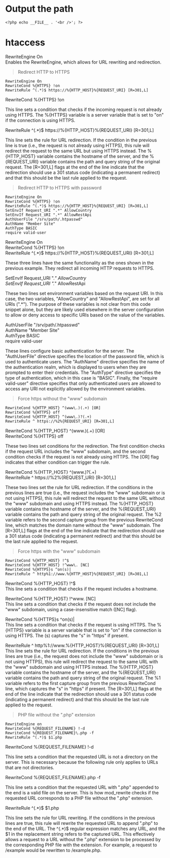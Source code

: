 # Output the path

```
<?php echo __FILE__ . '<br />'; ?>
```

# htaccess

RewriteEngine On    
Enables the RewriteEngine, which allows for URL rewriting and redirection.    

> Redirect HTTP to HTTPS

```
RewriteEngine On
RewriteCond %{HTTPS} !on
RewriteRule ^(.*)$ https://%{HTTP_HOST}%{REQUEST_URI} [R=301,L]
```

RewriteCond %{HTTPS} !on    

This line sets a condition that checks if the incoming request is not already using HTTPS. The %{HTTPS} variable is a server variable that is set to "on" if the connection is using HTTPS.

RewriteRule ^(.*)$ https://%{HTTP_HOST}%{REQUEST_URI} [R=301,L]   

This line sets the rule for URL redirection. If the condition in the previous line is true (i.e., the request is not already using HTTPS), this rule will redirect the request to the same URL but using HTTPS instead. The %{HTTP_HOST} variable contains the hostname of the server, and the %{REQUEST_URI} variable contains the path and query string of the original request. The [R=301,L] flags at the end of the line indicate that the redirection should use a 301 status code (indicating a permanent redirect) and that this should be the last rule applied to the request.


> Redirect HTTP to HTTPS with password

```
RewriteEngine On
RewriteCond %{HTTPS} !on
RewriteRule ^(.*)$ https://%{HTTP_HOST}%{REQUEST_URI} [R=301,L]
SetEnvIf Request_URI ".*" AllowCountry
SetEnvIf Request_URI ".*" AllowRestApi
AuthUserFile "/srv/path/.htpasswd"
AuthName "Member Site"
AuthType BASIC
require valid-user
```

RewriteEngine On    
RewriteCond %{HTTPS} !on    
RewriteRule ^(.*)$ https://%{HTTP_HOST}%{REQUEST_URI} [R=301,L]   

These three lines have the same functionality as the ones shown in the previous example. They redirect all incoming HTTP requests to HTTPS.   

SetEnvIf Request_URI ".*" AllowCountry    
SetEnvIf Request_URI ".*" AllowRestApi    

These two lines set environment variables based on the request URI. In this case, the two variables, "AllowCountry" and "AllowRestApi", are set for all URIs (".*"). The purpose of these variables is not clear from this code snippet alone, but they are likely used elsewhere in the server configuration to allow or deny access to specific URIs based on the value of the variables.   

AuthUserFile "/srv/path/.htpasswd"    
AuthName "Member Site"    
AuthType BASIC    
require valid-user    

These lines configure basic authentication for the server. The "AuthUserFile" directive specifies the location of the password file, which is used to authenticate users. The "AuthName" directive specifies the name of the authentication realm, which is displayed to users when they are prompted to enter their credentials. The "AuthType" directive specifies the type of authentication, which in this case is "BASIC". Finally, the "require valid-user" directive specifies that only authenticated users are allowed to access any URI not explicitly allowed by the environment variables.


> Force https without the "www" subdomain

```
RewriteCond %{HTTP_HOST} ^(www\.)(.+) [OR]
RewriteCond %{HTTPS} off
RewriteCond %{HTTP_HOST} ^(www\.)?(.+)
RewriteRule ^ https://%2%{REQUEST_URI} [R=301,L]
```

RewriteCond %{HTTP_HOST} ^(www\.)(.+) [OR]    
RewriteCond %{HTTPS} off    

These two lines set conditions for the redirection. The first condition checks if the request URL includes the "www" subdomain, and the second condition checks if the request is not already using HTTPS. The [OR] flag indicates that either condition can trigger the rule.

RewriteCond %{HTTP_HOST} ^(www\.)?(.+)    
RewriteRule ^ https://%2%{REQUEST_URI} [R=301,L]   

These two lines set the rule for URL redirection. If the conditions in the previous lines are true (i.e., the request includes the "www" subdomain or is not using HTTPS), this rule will redirect the request to the same URL without the "www" subdomain and using HTTPS instead. The %{HTTP_HOST} variable contains the hostname of the server, and the %{REQUEST_URI} variable contains the path and query string of the original request. The %2 variable refers to the second capture group from the previous RewriteCond line, which matches the domain name without the "www" subdomain. The [R=301,L] flags at the end of the line indicate that the redirection should use a 301 status code (indicating a permanent redirect) and that this should be the last rule applied to the request.


> Force https with the "www" subdomain

```
RewriteCond %{HTTP_HOST} !^$
RewriteCond %{HTTP_HOST} !^www\. [NC]
RewriteCond %{HTTPS}s ^on(s)|
RewriteRule ^ http%1://www.%{HTTP_HOST}%{REQUEST_URI} [R=301,L]
```

RewriteCond %{HTTP_HOST} !^$    
This line sets a condition that checks if the request includes a hostname.    

RewriteCond %{HTTP_HOST} !^www\. [NC]   
This line sets a condition that checks if the request does not include the "www" subdomain, using a case-insensitive match ([NC] flag).   

RewriteCond %{HTTPS}s ^on(s)|   
This line sets a condition that checks if the request is using HTTPS. The %{HTTPS} variable is a server variable that is set to "on" if the connection is using HTTPS. The (s) captures the "s" in "https" if present.

RewriteRule ^ http%1://www.%{HTTP_HOST}%{REQUEST_URI} [R=301,L]   
This line sets the rule for URL redirection. If the conditions in the previous lines are true (i.e., the request does not include the "www" subdomain or is not using HTTPS), this rule will redirect the request to the same URL with the "www" subdomain and using HTTPS instead. The %{HTTP_HOST} variable contains the hostname of the server, and the %{REQUEST_URI} variable contains the path and query string of the original request. The %1 variable refers to the first capture group from the previous RewriteCond line, which captures the "s" in "https" if present. The [R=301,L] flags at the end of the line indicate that the redirection should use a 301 status code (indicating a permanent redirect) and that this should be the last rule applied to the request.    


> PHP file without the ".php" extension

```
RewriteEngine on 
RewriteCond %{REQUEST_FILENAME} !-d
RewriteCond %{REQUEST_FILENAME}\.php -f
RewriteRule ^(.*)$ $1.php
```

RewriteCond %{REQUEST_FILENAME} !-d   

This line sets a condition that the requested URL is not a directory on the server. This is necessary because the following rule only applies to URLs that are not directories.

RewriteCond %{REQUEST_FILENAME}\.php -f   

This line sets a condition that the requested URL with ".php" appended to the end is a valid file on the server. This is how mod_rewrite checks if the requested URL corresponds to a PHP file without the ".php" extension.    

RewriteRule ^(.*)$ $1.php   

This line sets the rule for URL rewriting. If the conditions in the previous lines are true, this rule will rewrite the requested URL to append ".php" to the end of the URL. The ^(.*)$ regular expression matches any URL, and the $1 in the replacement string refers to the captured URL. This effectively allows a request to a URL without the ".php" extension to be processed by the corresponding PHP file with the extension. For example, a request to /example would be rewritten to /example.php.
